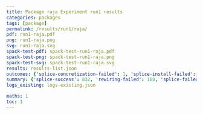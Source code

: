 ```yaml
---
title: Package raja Experiment run1 results
categories: packages
tags: [package]
permalink: /results/run1/raja/
pdf: run1-raja.pdf
png: run1-raja.png
svg: run1-raja.svg
spack-test-pdf: spack-test-run1-raja.pdf
spack-test-png: spack-test-run1-raja.png
spack-test-svg: spack-test-run1-raja.svg
results: results-list.json
outcomes: {'splice-concretization-failed': 1, 'splice-install-failed': 2, 'splice-success': 3, 'rewiring-failed': 4, 'package-install-failed': 5, 'splice-failed': 6}
summary: {'splice-success': 832, 'rewiring-failed': 160, 'splice-failed': 15, 'splice-install-failed': 22, 'splice-concretization-failed': 15, 'package-install-failed': 29, 'success-no-prediction': 0, 'predictions': {'spack-test': 832}, 'no-results-generated': 0, 'results-generated': 55, 'total-runs': 55}
logs_existing: logs-existing.json

maths: 1
toc: 1
---
```


